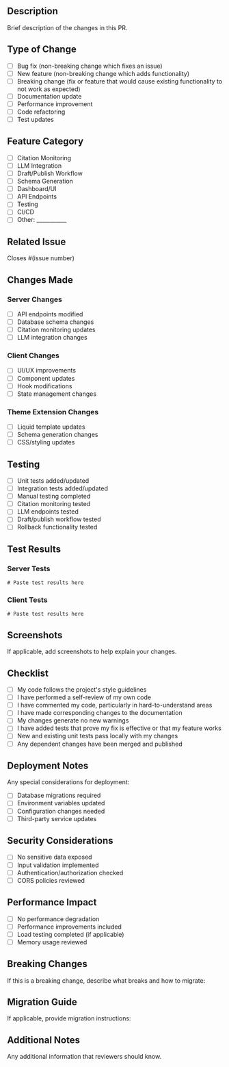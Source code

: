 ## Description
Brief description of the changes in this PR.

## Type of Change
- [ ] Bug fix (non-breaking change which fixes an issue)
- [ ] New feature (non-breaking change which adds functionality)
- [ ] Breaking change (fix or feature that would cause existing functionality to not work as expected)
- [ ] Documentation update
- [ ] Performance improvement
- [ ] Code refactoring
- [ ] Test updates

## Feature Category
- [ ] Citation Monitoring
- [ ] LLM Integration
- [ ] Draft/Publish Workflow
- [ ] Schema Generation
- [ ] Dashboard/UI
- [ ] API Endpoints
- [ ] Testing
- [ ] CI/CD
- [ ] Other: ___________

## Related Issue
Closes #(issue number)

## Changes Made
### Server Changes
- [ ] API endpoints modified
- [ ] Database schema changes
- [ ] Citation monitoring updates
- [ ] LLM integration changes

### Client Changes
- [ ] UI/UX improvements
- [ ] Component updates
- [ ] Hook modifications
- [ ] State management changes

### Theme Extension Changes
- [ ] Liquid template updates
- [ ] Schema generation changes
- [ ] CSS/styling updates

## Testing
- [ ] Unit tests added/updated
- [ ] Integration tests added/updated
- [ ] Manual testing completed
- [ ] Citation monitoring tested
- [ ] LLM endpoints tested
- [ ] Draft/publish workflow tested
- [ ] Rollback functionality tested

## Test Results
### Server Tests
```
# Paste test results here
```

### Client Tests
```
# Paste test results here
```

## Screenshots
If applicable, add screenshots to help explain your changes.

## Checklist
- [ ] My code follows the project's style guidelines
- [ ] I have performed a self-review of my own code
- [ ] I have commented my code, particularly in hard-to-understand areas
- [ ] I have made corresponding changes to the documentation
- [ ] My changes generate no new warnings
- [ ] I have added tests that prove my fix is effective or that my feature works
- [ ] New and existing unit tests pass locally with my changes
- [ ] Any dependent changes have been merged and published

## Deployment Notes
Any special considerations for deployment:
- [ ] Database migrations required
- [ ] Environment variables updated
- [ ] Configuration changes needed
- [ ] Third-party service updates

## Security Considerations
- [ ] No sensitive data exposed
- [ ] Input validation implemented
- [ ] Authentication/authorization checked
- [ ] CORS policies reviewed

## Performance Impact
- [ ] No performance degradation
- [ ] Performance improvements included
- [ ] Load testing completed (if applicable)
- [ ] Memory usage reviewed

## Breaking Changes
If this is a breaking change, describe what breaks and how to migrate:

## Migration Guide
If applicable, provide migration instructions:

## Additional Notes
Any additional information that reviewers should know.